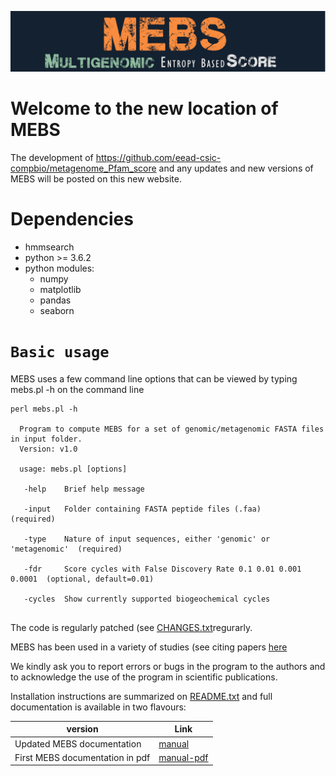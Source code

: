 ![MEBS](./images/MEBS.png) 

# Welcome to the new location of MEBS 

The development of  https://github.com/eead-csic-compbio/metagenome_Pfam_score   and any updates and new versions of MEBS will be posted on this new website.

# Dependencies


- hmmsearch 
- python >= 3.6.2
- python modules:
  - numpy
  - matplotlib
  - pandas
  - seaborn


# `Basic usage`

MEBS uses a few  command line options that can  be viewed by typing mebs.pl -h on the command line

```
perl mebs.pl -h 

  Program to compute MEBS for a set of genomic/metagenomic FASTA files in input folder.
  Version: v1.0

  usage: mebs.pl [options] 

   -help    Brief help message
   
   -input   Folder containing FASTA peptide files (.faa)                  (required)

   -type    Nature of input sequences, either 'genomic' or 'metagenomic'  (required)

   -fdr     Score cycles with False Discovery Rate 0.1 0.01 0.001 0.0001  (optional, default=0.01)

   -cycles  Show currently supported biogeochemical cycles
   
```
The code is regularly patched (see [CHANGES.txt](./CHANGES.txt)regurarly. 

MEBS has been used in a variety of studies (see citing papers [here](https://scholar.google.com/scholar?oi=bibs&hl=en&cites=4642441397530015315)

We kindly ask you to report errors or bugs in the program to the authors and to acknowledge the use of the program in scientific publications.


 Installation instructions are summarized on [README.txt](./README.txt) and full documentation is available in two        flavours:

 |version|Link|
 |-------|----|
 |Updated MEBS documentation|[manual](https://valdeanda.github.io/mebs/README.html)|
 |First MEBS documentation in pdf|[manual-pdf](https://github.com/eead-csic-compbio/metagenome_Pfam_score/blob/master/manual.v1.pdf/)|

